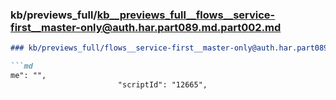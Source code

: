 ### kb/previews_full/kb__previews_full__flows__service-first__master-only@auth.har.part089.md.part002.md

```md
### kb/previews_full/flows__service-first__master-only@auth.har.part089.md (part 002)

```md
me": "",
                        "scriptId": "12665",
           
```

```

```
